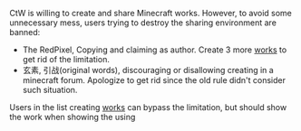 CtW is willing to create and share Minecraft works. However, to avoid some unnecessary mess, users trying to destroy the sharing environment are banned:

* The RedPixel, Copying and claiming as author. Create 3 more [works](https://github.com/837951602/Misc/blob/master/CtW/Ctw%E5%90%8D%E8%AF%8D%E5%AE%9A%E4%B9%89.md) to get rid of the limitation.
* 玄素, 引战(original words), discouraging or disallowing creating in a minecraft forum. Apologize to get rid since the old rule didn't consider such situation.

Users in the list creating [works](https://github.com/837951602/Misc/blob/master/CtW/Ctw%E5%90%8D%E8%AF%8D%E5%AE%9A%E4%B9%89.md) can bypass the limitation, but should show the work when showing the using
